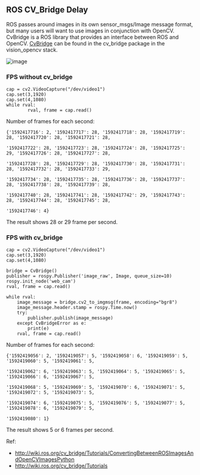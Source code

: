 ## ROS CV_Bridge Delay

ROS passes around images in its own sensor_msgs/Image message format, but many users will want to use images in conjunction with OpenCV. CvBridge is a ROS library that provides an interface between ROS and OpenCV. [CvBridge](http://wiki.ros.org/cv_bridge) can be found in the cv_bridge package in the vision_opencv stack.

![image](https://github.com/waggle-sensor/summer2020/blob/master/liu/image/cvbridge.png)

### FPS without cv_bridge
```
cap = cv2.VideoCapture("/dev/video1")
cap.set(3,1920)
cap.set(4,1080)
while rval:
        rval, frame = cap.read()
```

Number of frames for each second:
```
{'1592417716': 2, '1592417717': 28, '1592417718': 28, '1592417719': 28, '1592417720': 28, '1592417721': 28, 

'1592417722': 28, '1592417723': 28, '1592417724': 28, '1592417725': 29, '1592417726': 28, '1592417727': 28, 

'1592417728': 28, '1592417729': 28, '1592417730': 28, '1592417731': 28, '1592417732': 28, '1592417733': 29, 

'1592417734': 28, '1592417735': 28, '1592417736': 28, '1592417737': 28, '1592417738': 28, '1592417739': 28, 

'1592417740': 28, '1592417741': 28, '1592417742': 29, '1592417743': 28, '1592417744': 28, '1592417745': 28, 

'1592417746': 4}

```
The result shows 28 or 29 frame per second.

### FPS with cv_bridge
```
cap = cv2.VideoCapture("/dev/video1")
cap.set(3,1920)
cap.set(4,1080)
  
bridge = CvBridge()
publisher = rospy.Publisher('image_raw', Image, queue_size=10)
rospy.init_node('web_cam')
rval, frame = cap.read()

while rval:
    image_message = bridge.cv2_to_imgmsg(frame, encoding="bgr8")
    image_message.header.stamp = rospy.Time.now()
    try:
        publisher.publish(image_message)
    except CvBridgeError as e:
        print(e)
    rval, frame = cap.read()
```

Number of frames for each second:
```
{'1592419056': 2, '1592419057': 5, '1592419058': 6, '1592419059': 5, '1592419060': 5, '1592419061': 5, 

'1592419062': 6, '1592419063': 5, '1592419064': 5, '1592419065': 5, '1592419066': 6, '1592419067': 5, 

'1592419068': 5, '1592419069': 5, '1592419070': 6, '1592419071': 5, '1592419072': 5, '1592419073': 5, 

'1592419074': 6, '1592419075': 5, '1592419076': 5, '1592419077': 5, '1592419078': 6, '1592419079': 5, 

'1592419080': 1}
```
The result shows 5 or 6 frames per second.

Ref:
 - http://wiki.ros.org/cv_bridge/Tutorials/ConvertingBetweenROSImagesAndOpenCVImagesPython
 - http://wiki.ros.org/cv_bridge/Tutorials
